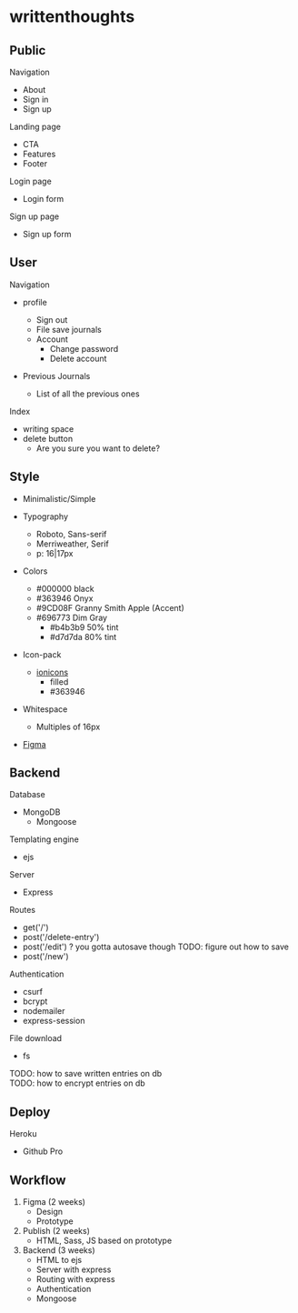 # writtenthoughts

## Public

Navigation

- About
- Sign in
- Sign up

Landing page

- CTA
- Features
- Footer

Login page

- Login form

Sign up page

- Sign up form

## User

Navigation

- profile
  - Sign out
  - File save journals
  - Account
    - Change password
    - Delete account
- Previous Journals

  - List of all the previous ones

Index

- writing space
- delete button
  - Are you sure you want to delete?

## Style

- Minimalistic/Simple
- Typography

  - Roboto, Sans-serif
  - Merriweather, Serif
  - p: 16|17px

- Colors

  - #000000 black
  - #363946 Onyx
  - #9CD08F Granny Smith Apple (Accent)
  - #696773 Dim Gray
    - #b4b3b9 50% tint
    - #d7d7da 80% tint

- Icon-pack

  - [ionicons](https://ionic.io/ionicons)
    - filled
    - #363946

- Whitespace

  - Multiples of 16px

- [Figma](https://www.figma.com/file/7rO2tzkyAYWrOd5mGa4l5W/writtenThoughts?node-id=0%3A1)

## Backend

Database

- MongoDB
  - Mongoose

Templating engine

- ejs

Server

- Express

Routes

- get('/')
- post('/delete-entry')
- post('/edit') ? you gotta autosave though TODO: figure out how to save
- post('/new')

Authentication

- csurf
- bcrypt
- nodemailer
- express-session

File download

- fs

TODO: how to save written entries on db <br>
TODO: how to encrypt entries on db

## Deploy

Heroku

- Github Pro

## Workflow

1. Figma (2 weeks)
   - Design
   - Prototype
2. Publish (2 weeks)
   - HTML, Sass, JS based on prototype
3. Backend (3 weeks)
   - HTML to ejs
   - Server with express
   - Routing with express
   - Authentication
   - Mongoose
